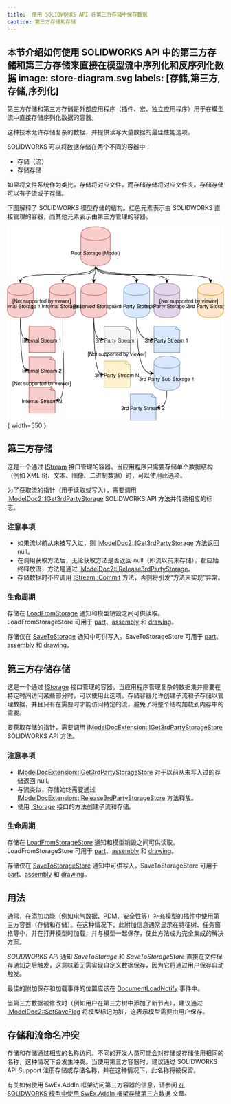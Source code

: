 ```yaml
---
title:  使用 SOLIDWORKS API 在第三方存储中保存数据
caption: 第三方存储和存储
---
```

 本节介绍如何使用 SOLIDWORKS API 中的第三方存储和第三方存储来直接在模型流中序列化和反序列化数据
image: store-diagram.svg
labels: [存储,第三方,存储,序列化]
---
第三方存储和第三方存储是外部应用程序（插件、宏、独立应用程序）用于在模型流中直接存储序列化数据的容器。

这种技术允许存储复杂的数据，并提供读写大量数据的最佳性能选项。

SOLIDWORKS 可以将数据存储在两个不同的容器中：

* 存储（流）
* 存储存储

如果将文件系统作为类比，存储将对应文件，而存储存储将对应文件夹。存储存储可以有子流或子存储。

下图解释了 SOLIDWORKS 模型存储的结构。红色元素表示由 SOLIDWORKS 直接管理的容器，而其他元素表示由第三方管理的容器。

![文档存储图](store-diagram.svg){ width=550 }

## 第三方存储

这是一个通过 [IStream](https://docs.microsoft.com/en-us/windows/desktop/api/objidl/nn-objidl-istream) 接口管理的容器。当应用程序只需要存储单个数据结构（例如 XML 树、文本、图像、二进制数据）时，可以使用此选项。

为了获取流的指针（用于读取或写入），需要调用 [IModelDoc2::IGet3rdPartyStorage](https://help.solidworks.com/2015/english/api/sldworksapi/SOLIDWORKS.Interop.sldworks~SOLIDWORKS.Interop.sldworks.IModelDoc2~IGet3rdPartyStorage.html) SOLIDWORKS API 方法并传递相应的标志。

### 注意事项

* 如果流以前从未被写入过，则 [IModelDoc2::IGet3rdPartyStorage](https://help.solidworks.com/2015/english/api/sldworksapi/SOLIDWORKS.Interop.sldworks~SOLIDWORKS.Interop.sldworks.IModelDoc2~IGet3rdPartyStorage.html) 方法返回 null。
* 在调用获取方法后，无论获取方法是否返回 null（即流以前未存储），都应始终释放流，方法是通过 [IModelDoc2::IRelease3rdPartyStorage](https://help.solidworks.com/2015/english/api/sldworksapi/SOLIDWORKS.Interop.sldworks~SOLIDWORKS.Interop.sldworks.IModelDoc2~IRelease3rdPartyStorage.html)。
* 存储数据时不应调用 [IStream::Commit](https://docs.microsoft.com/en-us/windows/desktop/api/objidl/nf-objidl-istream-commit) 方法，否则将引发“方法未实现”异常。

### 生命周期

存储在 [LoadFromStorage](https://help.solidworks.com/2015/english/api/sldworksapi/solidworks.interop.sldworks~solidworks.interop.sldworks.dpartdocevents_loadfromstoragenotifyeventhandler.html) 通知和模型销毁之间可供读取。LoadFromStorageStore 可用于 [part](https://help.solidworks.com/2015/english/api/sldworksapi/solidworks.interop.sldworks~solidworks.interop.sldworks.dpartdocevents_loadfromstoragenotifyeventhandler.html)、[assembly](https://help.solidworks.com/2015/english/api/sldworksapi/solidworks.interop.sldworks~solidworks.interop.sldworks.dassemblydocevents_loadfromstoragenotifyeventhandler.html) 和 [drawing](https://help.solidworks.com/2015/english/api/sldworksapi/solidworks.interop.sldworks~solidworks.interop.sldworks.ddrawingdocevents_loadfromstoragenotifyeventhandler.html)。

存储仅在 [SaveToStorage](https://help.solidworks.com/2015/english/api/sldworksapi/solidworks.interop.sldworks~solidworks.interop.sldworks.dpartdocevents_savetostoragenotifyeventhandler.html) 通知中可供写入。SaveToStorageStore 可用于 [part](https://help.solidworks.com/2015/english/api/sldworksapi/solidworks.interop.sldworks~solidworks.interop.sldworks.dpartdocevents_savetostoragenotifyeventhandler.html)、[assembly](https://help.solidworks.com/2015/english/api/sldworksapi/solidworks.interop.sldworks~solidworks.interop.sldworks.dassemblydocevents_savetostoragenotifyeventhandler.html) 和 [drawing](https://help.solidworks.com/2015/english/api/sldworksapi/solidworks.interop.sldworks~solidworks.interop.sldworks.ddrawingdocevents_savetostoragenotifyeventhandler.html)。

## 第三方存储存储

这是一个通过 [IStorage](https://docs.microsoft.com/en-us/windows/desktop/api/objidl/nn-objidl-istorage) 接口管理的容器。当应用程序管理复杂的数据集并需要在特定时间访问某些部分时，可以使用此选项。存储容器允许创建子流和子存储以管理数据，并且只有在需要时才能访问特定的流，避免了将整个结构加载到内存中的需要。

要获取存储的指针，需要调用 [IModelDocExtension::IGet3rdPartyStorageStore](https://help.solidworks.com/2015/english/api/sldworksapi/SolidWorks.Interop.sldworks~SolidWorks.Interop.sldworks.IModelDocExtension~IGet3rdPartyStorageStore.html) SOLIDWORKS API 方法。

### 注意事项

* [IModelDocExtension::IGet3rdPartyStorageStore](https://help.solidworks.com/2015/english/api/sldworksapi/SolidWorks.Interop.sldworks~SolidWorks.Interop.sldworks.IModelDocExtension~IGet3rdPartyStorageStore.html) 对于以前从未写入过的存储返回 null。
* 与流类似，存储始终需要通过 [IModelDocExtension::IRelease3rdPartyStorageStore](https://help.solidworks.com/2015/english/api/sldworksapi/SolidWorks.Interop.sldworks~SolidWorks.Interop.sldworks.IModelDocExtension~IRelease3rdPartyStorageStore.html) 方法释放。
* 使用 [IStorage](https://docs.microsoft.com/en-us/windows/desktop/api/objidl/nn-objidl-istorage) 接口的方法创建子流和存储。

### 生命周期

存储在 [LoadFromStorageStore](https://help.solidworks.com/2015/english/api/sldworksapi/solidworks.interop.sldworks~solidworks.interop.sldworks.dpartdocevents_loadfromstoragestorenotifyeventhandler.html) 通知和模型销毁之间可供读取。LoadFromStorageStore 可用于 [part](https://help.solidworks.com/2015/english/api/sldworksapi/solidworks.interop.sldworks~solidworks.interop.sldworks.dpartdocevents_loadfromstoragestorenotifyeventhandler.html)、[assembly](https://help.solidworks.com/2015/english/api/sldworksapi/solidworks.interop.sldworks~solidworks.interop.sldworks.dassemblydocevents_loadfromstoragestorenotifyeventhandler.html) 和 [drawing](https://help.solidworks.com/2015/english/api/sldworksapi/solidworks.interop.sldworks~solidworks.interop.sldworks.ddrawingdocevents_loadfromstoragestorenotifyeventhandler.html)。

存储仅在 [SaveToStorageStore](https://help.solidworks.com/2015/english/api/sldworksapi/solidworks.interop.sldworks~solidworks.interop.sldworks.dpartdocevents_savetostoragestorenotifyeventhandler.html) 通知中可供写入。SaveToStorageStore 可用于 [part](https://help.solidworks.com/2015/english/api/sldworksapi/solidworks.interop.sldworks~solidworks.interop.sldworks.dpartdocevents_savetostoragestorenotifyeventhandler.html)、[assembly](https://help.solidworks.com/2015/english/api/sldworksapi/solidworks.interop.sldworks~solidworks.interop.sldworks.dassemblydocevents_savetostoragestorenotifyeventhandler.html) 和 [drawing](https://help.solidworks.com/2015/english/api/sldworksapi/solidworks.interop.sldworks~solidworks.interop.sldworks.ddrawingdocevents_savetostoragestorenotifyeventhandler.html)。

## 用法

通常，在添加功能（例如电气数据、PDM、安全性等）补充模型的插件中使用第三方容器（存储和存储）。在这种情况下，此附加信息通常显示在特征树、任务窗格等中，并在打开模型时加载，并与模型一起保存，使此方法成为完全集成的解决方案。

*SOLIDWORKS API* 通知 *SaveToStorage* 和 *SaveToStorageStore* 直接在文件保存通知之后触发，这意味着无需实现自定义数据保存，因为它将通过用户保存自动触发。

最佳的附加保存和加载事件的位置应该在 [DocumentLoadNotify](https://help.solidworks.com/2015/english/api/sldworksapi/solidworks.interop.sldworks~solidworks.interop.sldworks.dsldworksevents_documentloadnotify2eventhandler.html) 事件中。

当第三方数据被修改时（例如用户在第三方树中添加了新节点），建议通过 [IModelDoc2::SetSaveFlag](https://help.solidworks.com/2015/english/api/sldworksapi/SOLIDWORKS.Interop.sldworks~SOLIDWORKS.Interop.sldworks.IModelDoc2~SetSaveFlag.html) 将模型标记为脏，这表示模型需要由用户保存。

## 存储和流命名冲突

存储和存储通过相应的名称访问。不同的开发人员可能会对存储或存储使用相同的名称，这种情况下会发生冲突。当使用第三方容器时，建议通过 SOLIDWORKS API Support 注册存储或存储名称，并在这种情况下，此名称将被保留。

有关如何使用 SwEx.AddIn 框架访问第三方容器的信息，请参阅 [在 SOLIDWORKS 模型中使用 SwEx.AddIn 框架存储第三方数据](/docs/codestack/labs/solidworks/swex/add-in/third-party-data-storage/) 文章。